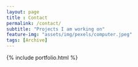 ```yaml
---
layout: page
title : Contact
permalink: /contact/
subtitle: "Projects I am working on"
feature-img: "assets/img/pexels/computer.jpeg"
tags: [Archive]
---
```


{% include portfolio.html %}
